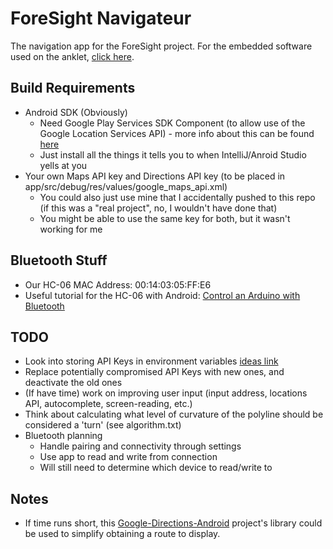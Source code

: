 # ForeSight Navigateur

The navigation app for the ForeSight project. For the embedded software used on the anklet, [click here](https://example.com).

## Build Requirements
* Android SDK (Obviously)
	* Need Google Play Services SDK Component (to allow use of the Google Location Services API) - more info about this can be found [here](https://developers.google.com/android/guides/setup)
	* Just install all the things it tells you to when IntelliJ/Anroid Studio yells at you
* Your own Maps API key and Directions API key (to be placed in app/src/debug/res/values/google_maps_api.xml)
	* You could also just use mine that I accidentally pushed to this repo (if this was a "real project", no, I wouldn't have done that)
	* You might be able to use the same key for both, but it wasn't working for me

## Bluetooth Stuff
* Our HC-06 MAC Address: 00:14:03:05:FF:E6 
* Useful tutorial for the HC-06 with Android: [Control an Arduino with Bluetooth](https://www.allaboutcircuits.com/projects/control-an-arduino-using-your-phone/)

## TODO
* Look into storing API Keys in environment variables [ideas link](https://github.com/mapbox/mapbox-gl-native/issues/713)
* Replace potentially compromised API Keys with new ones, and deactivate the old ones
* (If have time) work on improving user input (input address, locations API, autocomplete, screen-reading, etc.)
* Think about calculating what level of curvature of the polyline should be considered a 'turn' (see algorithm.txt)
* Bluetooth planning
	* Handle pairing and connectivity through settings
	* Use app to read and write from connection
	* Will still need to determine which device to read/write to

## Notes
* If time runs short, this [Google-Directions-Android](https://github.com/jd-alexander/Google-Directions-Android) project's library could be used to simplify obtaining a route to display.
